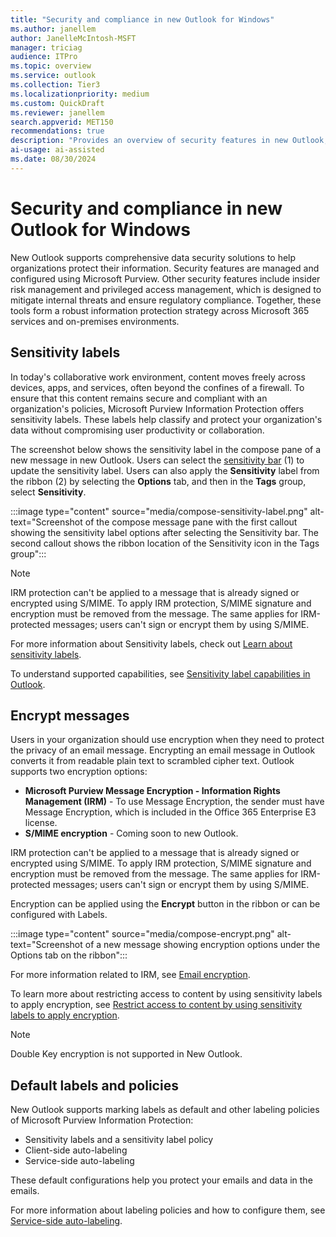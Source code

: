 ```yaml
---  
title: "Security and compliance in new Outlook for Windows"   
ms.author: janellem  
author: JanelleMcIntosh-MSFT
manager: triciag
audience: ITPro
ms.topic: overview
ms.service: outlook  
ms.collection: Tier3
ms.localizationpriority: medium 
ms.custom: QuickDraft  
ms.reviewer: janellem  
search.appverid: MET150 
recommendations: true
description: "Provides an overview of security features in new Outlook, and guidance for how to configure them."
ai-usage: ai-assisted  
ms.date: 08/30/2024 
---  
```


# Security and compliance in new Outlook for Windows

New Outlook supports comprehensive data security solutions to help organizations protect their information. Security features are managed and configured using Microsoft Purview. Other security features include insider risk management and privileged access management, which is designed to mitigate internal threats and ensure regulatory compliance. Together, these tools form a robust information protection strategy across Microsoft 365 services and on-premises environments.

## Sensitivity labels

In today's collaborative work environment, content moves freely across devices, apps, and services, often beyond the confines of a firewall. To ensure that this content remains secure and compliant with an organization's policies, Microsoft Purview Information Protection offers sensitivity labels. These labels help classify and protect your organization's data without compromising user productivity or collaboration.

The screenshot below shows the sensitivity label in the compose pane of a new message in new Outlook. Users can select the [sensitivity bar](/purview/sensitivity-labels-office-apps#sensitivity-bar) (1) to update the sensitivity label. Users can also apply the **Sensitivity** label from the ribbon (2) by selecting the **Options** tab, and then in the **Tags** group, select **Sensitivity**.

:::image type="content" source="media/compose-sensitivity-label.png" alt-text="Screenshot of the compose message pane with the first callout showing the sensitivity label options after selecting the Sensitivity bar. The second callout shows the ribbon location of the Sensitivity icon in the Tags group":::

> [!NOTE]
> IRM protection can't be applied to a message that is already signed or encrypted using S/MIME. To apply IRM protection, S/MIME signature and encryption must be removed from the message. The same applies for IRM-protected messages; users can't sign or encrypt them by using S/MIME.

For more information about Sensitivity labels, check out [Learn about sensitivity labels](/purview/sensitivity-labels).

To understand supported capabilities, see [Sensitivity label capabilities in Outlook](/purview/sensitivity-labels-versions#sensitivity-label-capabilities-in-outlook).

## Encrypt messages

Users in your organization should use encryption when they need to protect the privacy of an email message. Encrypting an email message in Outlook converts it from readable plain text to scrambled cipher text. Outlook supports two encryption options:

- **Microsoft Purview Message Encryption - Information Rights Management (IRM)** - To use Message Encryption, the sender must have Message Encryption, which is included in the Office 365 Enterprise E3 license.
- **S/MIME encryption** - Coming soon to new Outlook.

IRM protection can't be applied to a message that is already signed or encrypted using S/MIME. To apply IRM protection, S/MIME signature and encryption must be removed from the message. The same applies for IRM-protected messages; users can't sign or encrypt them by using S/MIME.

Encryption can be applied using the **Encrypt** button in the ribbon or can be configured with Labels.

:::image type="content" source="media/compose-encrypt.png" alt-text="Screenshot of a new message showing encryption options under the Options tab on the ribbon":::

For more information related to IRM, see [Email encryption](/purview/email-encryption).

To learn more about restricting access to content by using sensitivity labels to apply encryption, see [Restrict access to content by using sensitivity labels to apply encryption](/purview/encryption-sensitivity-labels).

> [!NOTE]
> Double Key encryption is not supported in New Outlook.

## Default labels and policies

New Outlook supports marking labels as default and other labeling policies of Microsoft Purview Information Protection:

- Sensitivity labels and a sensitivity label policy
- Client-side auto-labeling
- Service-side auto-labeling

These default configurations help you protect your emails and data in the emails.

For more information about labeling policies and how to configure them, see [Service-side auto-labeling](/purview/mip-easy-trials#service-side-auto-labeling).